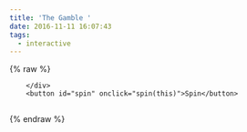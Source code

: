 ```yaml
---
title: 'The Gamble '
date: 2016-11-11 16:07:43
tags:
  - interactive
---
```


{% raw %}
<div id="slot-holder">		
<div id="slot" class="screen">

		</div>     
		<button id="spin" onclick="spin(this)">Spin</button>

<svg width="1" height="1" version="1.1" xmlns="http://www.w3.org/2000/svg" xmlns:xlink="http://www.w3.org/1999/xlink">
    <defs>
        <filter id="blur">
            <feGaussianBlur in="SourceGraphic" stdDeviation="0 20" />
        </filter>
              <filter id="blur2">
            <feGaussianBlur in="SourceGraphic" stdDeviation="0 10" />
        </filter>
              <filter id="blur3">
            <feGaussianBlur in="SourceGraphic" stdDeviation="0 3" />
        </filter>
    </defs>
</svg>
</div>

<script>
(function(){
var icons = ["fa fa-truck", "fa fa-home", "fa fa-bathtub", "fa fa-map-signs", "fa fa-leaf","fa fa-cutlery", "fa fa-tree"];

var $scope = {},
  animationEnd = ['webkitTransitionEnd', 'mozTransitionEnd', 'oTransitionEnd', 'msTransitionEnd', 'transitionEnd'];
$scope.spinrows = 20;
$scope.spintime = 800;
$scope.localslot = {
  "title": "",
  "symbols": [{
    "wild": false,
    "scatter": false,
    "frequency": 2,
    "name": "A"
  }, {
    "frequency": 2,
    "wild": false,
    "scatter": false,
    "name": "B"
  }, {
    "frequency": 2,
    "wild": false,
    "scatter": false,
    "name": "C"
  }, {
    "frequency": 2,
    "wild": false,
    "scatter": false,
    "name": "D"
  }, {
    "frequency": 2,
    "wild": false,
    "scatter": false,
    "name": "E"
  }, {
    "frequency": 2,
    "wild": false,
    "scatter": false,
    "name": "F"
  }, {
    "frequency": 2,
    "wild": false,
    "scatter": false,
    "name": "G"
  }],
  "paylines": [
    [
      [
        0, 0
      ],
      [
        1, 0
      ],
      [
        2, 0
      ]
    ],
    [
      [
        0, 1
      ],
      [
        1, 1
      ],
      [
        2, 1
      ]
    ],
    [
      [
        0, 2
      ],
      [
        1, 2
      ],
      [
        2, 2
      ]
    ],
    [
      [
        0, 0
      ],
      [
        1, 1
      ],
      [
        2, 2
      ]
    ],
    [
      [
        0, 2
      ],
      [
        1, 1
      ],
      [
        2, 0
      ]
    ],
    [
      [
        2, 2
      ],
      [
        1, 1
      ],
      [
        0, 0
      ]
    ],
    [
      [
        0, 2
      ],
      [
        1, 1
      ],
      [
        2, 2
      ]
    ],
    [
      [
        0, 0
      ],
      [
        1, 1
      ],
      [
        2, 0
      ]
    ],
    [
      [
        0, 1
      ],
      [
        1, 0
      ],
      [
        2, 1
      ]
    ],
    [
      [
        0, 1
      ],
      [
        1, 2
      ],
      [
        2, 1
      ]
    ]
  ],
  "combos": [
    ["A", "A", "A"],
    ["B", "B", "B"],
    ["C", "C", "C"],
    ["D", "D", "D"],
    ["E", "E", "E"],
    ["F", "F", "F"],
    ["G", "G", "G"]
  ],
  "columns": 3,
  "rows": 3
}

function createcell(dest, r) {
  if (dest === undefined) return null;
  var div = document.createElement('div'),

    rand = ~~(Math.random() * $scope.localslot.symbols.length);

  div.classList.add('cell');
  div.classList.add($scope.localslot.symbols[rand].name);
  div.setAttribute('data', $scope.localslot.symbols[rand].name);
  div.classList.add('r' + r);
  div.innerHTML = '<div class="' + icons[rand] + '"></div>';
  dest.appendChild(div);
  return div.cloneNode(true);
}

var isfirst = true;

function drawmachine() {
  var i, j, spinners = document.getElementsByClassName('spinner'),
    transfer;

  if (isfirst) {
    var spinner, transfer;
    for (var i = 0; i < $scope.localslot.columns; i++) {
      //Create the spinners
      spinner = document.createElement('div');
      spinner.setAttribute('class', 'spinner spinner-' + i);
      transfer = document.createElement('div');
      transfer.setAttribute('class', 'top');
      spinner.appendChild(transfer);
      transfer = document.createElement('div');
      transfer.setAttribute('class', 'middle');
      spinner.appendChild(transfer);
      transfer = document.createElement('div');
      transfer.setAttribute('class', 'bottom');
      transfer.classList.add('c' + i);
      spinner.appendChild(transfer);

      if (i === $scope.localslot.columns - 1) {
        for (j = 0; j < animationEnd.length; j++) {
          spinner.addEventListener(animationEnd[j], checkwinner);
        }
      }
      document.getElementById('slot').appendChild(spinner);
    }

    for (var i = 0; i < spinners.length; i++) {
      for (var j = 0; j < $scope.localslot.rows; j++) {
        //create identical children on bottom and top
        spinners[i].children[2].appendChild(createcell(spinners[i].children[0], j));
      }
    }
  } else {
    [].slice.call(spinners).forEach(function(v){
      v.style.transition = 'none';
      v.style.transform = 'translate3d(0,0,0)';
      //empty the top
      v.children[0].innerHTML = '';

      //Grab the bottom cells and add them to the top
      transfer = v.children[2].children;
      while (transfer.length > 0) {
        v.children[0].appendChild(transfer[0]);
      }

      //empty middle and bottom
      v.children[1].innerHTML = '';
      v.children[2].innerHTML = '';      
    })

  }

  //Add Cells to the middle
  for (var i = 0; i < spinners.length; i++) {
    for (var j = 0; j < $scope.spinrows; j++) {
      createcell(spinners[i].children[1], 'm');
    }
  }

  if (isfirst) {
    isfirst = false;
    return;
  }

  for (var i = 0; i < spinners.length; i++) {
    for (var j = 0; j < $scope.localslot.rows; j++) {
      createcell(spinners[i].children[2], j);
    }
  }

  function checkwinner() {
    var winarray = [],
      i, j, divs, results = [];

    for (i = 0; i < $scope.localslot.paylines.length; i++) {
      winarray.push({
        divs: $scope.localslot.paylines[i].map(
          function(v, j) {
            return document.querySelector(['.c', v[0], ' .r', v[1]].join(''));
          }),
        combo: $scope.localslot.paylines[i].map(
          function(v, j) {
            return document.querySelector(['.c', v[0], ' .r', v[1]].join('')).getAttribute('data');
          }).toString()
      });

    }

    for (i = 0; i < winarray.length; i++) {
      results = $scope.localslot.combos.map(function(v) {
        return v.toString() === winarray[i].combo;
      });
      if (results.indexOf(true) !== -1) {
        for (j = 0; j < winarray[i].divs.length; j++) {
          var child = winarray[i].divs[j].childNodes[0];
          child.classList.add('animated');
          child.classList.add('rubberBand');
          winarray[i].divs[j].style.color = 'black';
          winarray[i].divs[j].style.borderColor = 'black';
          winarray[i].divs[j].style.backgroundColor = '#FFEB3B'
        }
      }
    }
  };

  function spinreed(i) {
    spinners[i].style.transition = ['all ', (i + 1) * $scope.spintime, 'ms cubic-bezier(0.21, -0.19, 0.6, 1)'].join('');
    setTimeout(function() {
      spinners[i].style.transform = ['translate3d(0,', -offheight, 'px,0)'].join('');
    }, 100);
  };

  setTimeout(function() {
    for (var i = 0; i < spinners.length; i++) {
      spinreed(i);
    }
  }, 100);
}

window.spin = function(self) {
  var winners = document.getElementsByClassName('glyphicon');
  for (var i = 0; i < winners.length; i++) {
      winners[i].classList.remove('animated');
  }
  setTimeout(drawmachine);
}

drawmachine();
var offheight = document.getElementsByClassName('top')[0].clientHeight + document.getElementsByClassName('middle')[0].clientHeight + 6;
})();
</script>
{% endraw %}
